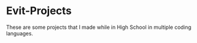 # Evit-Projects
These are some projects that I made while in High School in multiple coding languages.
